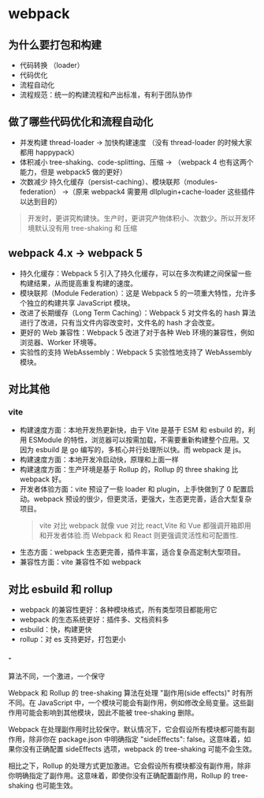 <!--
 * @Author: 鱼小柔
 * @Date: 2021-07-19 01:21:52
 * @LastEditors: your name
 * @LastEditTime: 2021-07-25 13:48:28
 * @Description: file content
-->

# webpack

## 为什么要打包和构建

- 代码转换 （loader）
- 代码优化
- 流程自动化
- 流程规范：统一的构建流程和产出标准，有利于团队协作

## 做了哪些代码优化和流程自动化

- 并发构建 thread-loader -> 加快构建速度 （没有 thread-loader 的时候大家都用 happypack）
- 体积减小 tree-shaking、code-splitting、压缩 -> （webpack 4 也有这两个能力，但是 webpack5 做的更好）
- 次数减少 持久化缓存（persist-caching）、模块联邦（modules-federation） ->（原来 webpack4 需要用 dllplugin+cache-loader 这些插件以达到目的）

> 开发时，更讲究构建快。生产时，更讲究产物体积小、次数少。所以开发环境默认没有用 tree-shaking 和 压缩

## webpack 4.x -> webpack 5

- 持久化缓存：Webpack 5 引入了持久化缓存，可以在多次构建之间保留一些构建结果，从而提高重复构建的速度。
- 模块联邦（Module Federation）：这是 Webpack 5 的一项重大特性，允许多个独立的构建共享 JavaScript 模块。
- 改进了长期缓存（Long Term Caching）：Webpack 5 对文件名的 hash 算法进行了改进，只有当文件内容改变时，文件名的 hash 才会改变。
- 更好的 Web 兼容性：Webpack 5 改进了对于各种 Web 环境的兼容性，例如浏览器、Worker 环境等。
- 实验性的支持 WebAssembly：Webpack 5 实验性地支持了 WebAssembly 模块。

## 对比其他

### vite

- 构建速度方面：本地开发热更新快，由于 Vite 是基于 ESM 和 esbuild 的，利用 ESModule 的特性，浏览器可以按需加载，不需要重新构建整个应用。又因为 esbuild 是 go 编写的，多核心并行处理所以快。而 webpack 是 js。
- 构建速度方面：本地开发冷启动快，原理和上面一样
- 构建速度方面：生产环境是基于 Rollup 的，Rollup 的 three shaking 比 webpack 好。
- 开发者体验方面：vite 预设了一些 loader 和 plugin，上手快做到了 0 配置启动。webpack 预设的很少，但更灵活，更强大，生态更完善，适合大型复杂项目。
  > vite 对比 webpack 就像 vue 对比 react,Vite 和 Vue 都强调开箱即用和开发者体验.而 Webpack 和 React 则更强调灵活性和可配置性.
- 生态方面：webpack 生态更完善，插件丰富，适合复杂高定制大型项目。
- 兼容性方面：vite 兼容性不如 webpack

## 对比 esbuild 和 rollup

- webpack 的兼容性更好：各种模块格式，所有类型项目都能用它
- webpack 的生态系统更好：插件多、文档资料多
- esbuild：快，构建更快
- rollup：对 es 支持更好，打包更小

#### -
算法不同，一个激进，一个保守  

Webpack 和 Rollup 的 tree-shaking 算法在处理 "副作用(side effects)" 时有所不同。在 JavaScript 中，一个模块可能会有副作用，例如修改全局变量。这些副作用可能会影响到其他模块，因此不能被 tree-shaking 删除。  

Webpack 在处理副作用时比较保守。默认情况下，它会假设所有模块都可能有副作用，除非你在 package.json 中明确指定 "sideEffects": false。这意味着，如果你没有正确配置 sideEffects 选项，webpack 的 tree-shaking 可能不会生效。  

相比之下，Rollup 的处理方式更加激进。它会假设所有模块都没有副作用，除非你明确指定了副作用。这意味着，即使你没有正确配置副作用，Rollup 的 tree-shaking 也可能生效。  
